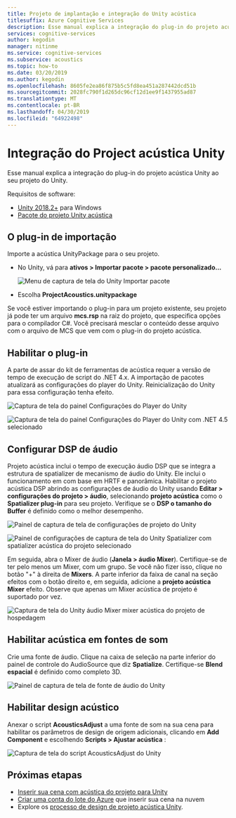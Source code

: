 ```yaml
---
title: Projeto de implantação e integração do Unity acústica
titlesuffix: Azure Cognitive Services
description: Esse manual explica a integração do plug-in do projeto acústica Unity ao seu projeto do Unity.
services: cognitive-services
author: kegodin
manager: nitinme
ms.service: cognitive-services
ms.subservice: acoustics
ms.topic: how-to
ms.date: 03/20/2019
ms.author: kegodin
ms.openlocfilehash: 8605fe2ea86f875b5c5fd8ea451a287442dcd51b
ms.sourcegitcommit: 2028fc790f1d265dc96cf12d1ee9f1437955ad87
ms.translationtype: MT
ms.contentlocale: pt-BR
ms.lasthandoff: 04/30/2019
ms.locfileid: "64922498"
---
```

# <a name="project-acoustics-unity-integration"></a>Integração do Project acústica Unity
Esse manual explica a integração do plug-in do projeto acústica Unity ao seu projeto do Unity.

Requisitos de software:
* [Unity 2018.2+](https://unity3d.com) para Windows
* [Pacote do projeto Unity acústica](https://www.microsoft.com/download/details.aspx?id=57346)

## <a name="import-the-plugin"></a>O plug-in de importação
Importe a acústica UnityPackage para o seu projeto. 
* No Unity, vá para **ativos > Importar pacote > pacote personalizado...**

    ![Menu de captura de tela do Unity Importar pacote](media/import-package.png)  

* Escolha **ProjectAcoustics.unitypackage**

Se você estiver importando o plug-in para um projeto existente, seu projeto já pode ter um arquivo **mcs.rsp** na raiz do projeto, que especifica opções para o compilador C#. Você precisará mesclar o conteúdo desse arquivo com o arquivo de MCS que vem com o plug-in do projeto acústica.

## <a name="enable-the-plugin"></a>Habilitar o plug-in
A parte de assar do kit de ferramentas de acústica requer a versão de tempo de execução de script do .NET 4.x. A importação de pacotes atualizará as configurações do player do Unity. Reinicialização do Unity para essa configuração tenha efeito.

![Captura de tela do painel Configurações do Player do Unity](media/player-settings.png)

![Captura de tela do painel Configurações do Player do Unity com .NET 4.5 selecionado](media/net45.png)

## <a name="set-up-audio-dsp"></a>Configurar DSP de áudio
Projeto acústica inclui o tempo de execução áudio DSP que se integra a estrutura de spatializer de mecanismo de áudio do Unity. Ele inclui o funcionamento em com base em HRTF e panorâmica. Habilitar o projeto acústica DSP abrindo as configurações de áudio do Unity usando **Editar > configurações do projeto > áudio**, selecionando **projeto acústica** como o **Spatializer plug-in** para seu projeto. Verifique se o **DSP o tamanho do Buffer** é definido como o melhor desempenho.

![Painel de captura de tela de configurações de projeto do Unity](media/project-settings.png)  

![Painel de configurações de captura de tela do Unity Spatializer com spatializer acústica do projeto selecionado](media/choose-spatializer.png)

Em seguida, abra o Mixer de áudio (**Janela > áudio Mixer**). Certifique-se de ter pelo menos um Mixer, com um grupo. Se você não fizer isso, clique no botão "+" à direita de **Mixers**. A parte inferior da faixa de canal na seção efeitos com o botão direito e, em seguida, adicione a **projeto acústica Mixer** efeito. Observe que apenas um Mixer acústica de projeto é suportado por vez.

![Captura de tela do Unity áudio Mixer mixer acústica do projeto de hospedagem](media/audio-mixer.png)

## <a name="enable-acoustics-on-sound-sources"></a>Habilitar acústica em fontes de som
Crie uma fonte de áudio. Clique na caixa de seleção na parte inferior do painel de controle do AudioSource que diz **Spatialize**. Certifique-se **Blend espacial** é definido como completo 3D.  

![Painel de captura de tela de fonte de áudio do Unity](media/audio-source.png)

## <a name="enable-acoustic-design"></a>Habilitar design acústico
Anexar o script **AcousticsAdjust** a uma fonte de som na sua cena para habilitar os parâmetros de design de origem adicionais, clicando em **Add Component** e escolhendo **Scripts > Ajustar acústica** :

![Captura de tela do script AcousticsAdjust do Unity](media/acoustics-adjust.png)

## <a name="next-steps"></a>Próximas etapas
* [Inserir sua cena com acústica do projeto para Unity](unity-baking.md)
* [Criar uma conta do lote do Azure](create-azure-account.md) que inserir sua cena na nuvem
* Explore os [processo de design de projeto acústica Unity](unity-workflow.md).

